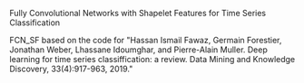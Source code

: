 Fully Convolutional Networks with Shapelet Features for Time Series Classification

FCN_SF based on the code for "Hassan Ismail Fawaz, Germain Forestier, Jonathan Weber, Lhassane Idoumghar, and Pierre-Alain Muller. Deep learning for time series classiffication: a review. Data Mining and Knowledge Discovery, 33(4):917-963, 2019."

